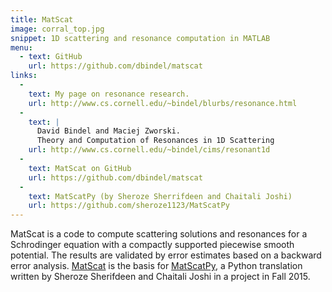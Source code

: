 ```yaml
---
title: MatScat
image: corral_top.jpg
snippet: 1D scattering and resonance computation in MATLAB
menu:
  - text: GitHub
    url: https://github.com/dbindel/matscat
links:
  -
    text: My page on resonance research.
    url: http://www.cs.cornell.edu/~bindel/blurbs/resonance.html
  -
    text: |
      David Bindel and Maciej Zworski.  
      Theory and Computation of Resonances in 1D Scattering
    url: http://www.cs.cornell.edu/~bindel/cims/resonant1d
  -
    text: MatScat on GitHub
    url: https://github.com/dbindel/matscat
  -
    text: MatScatPy (by Sheroze Sherrifdeen and Chaitali Joshi)
    url: https://github.com/sheroze1123/MatScatPy
---
```


MatScat is a code to compute scattering solutions and resonances
for a Schrodinger equation with a compactly supported piecewise
smooth potential.  The results are validated by error estimates
based on a backward error analysis.  [MatScat] is the
basis for [MatScatPy], a Python translation written by Sheroze
Sherifdeen and Chaitali Joshi in a project in Fall 2015.

[MatScat]: https://github.com/dbindel/matscat
[MatScatPy]: https://github.com/sheroze1123/MatScatPy
